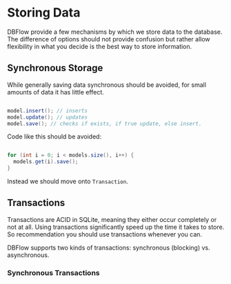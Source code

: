 # Storing Data

DBFlow provide a few mechanisms by which we store data to the database. The difference of options
should not provide confusion but rather allow flexibility in what you decide is the best way
to store information.

## Synchronous Storage

While generally saving data synchronous should be avoided, for small amounts of data
it has little effect.

```java

model.insert(); // inserts
model.update(); // updates
model.save(); // checks if exists, if true update, else insert.

```

Code like this should be avoided:

```java

for (int i = 0; i < models.size(), i++) {
  models.get(i).save();
}

```

Instead we should move onto `Transaction`.

## Transactions

Transactions are ACID in SQLite, meaning they either occur completely or not at all.
Using transactions significantly speed up the time it takes to store. So recommendation
you should use transactions whenever you can.

DBFlow supports two kinds of transactions: synchronous (blocking) vs. asynchronous. 

### Synchronous Transactions
